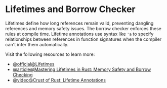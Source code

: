 # Lifetimes and Borrow Checker

Lifetimes define how long references remain valid, preventing dangling references and memory safety issues. The borrow checker enforces these rules at compile time. Lifetime annotations use syntax like `'a` to specify relationships between references in function signatures when the compiler can't infer them automatically.

Visit the following resources to learn more:

- [@official@Lifetimes](https://doc.rust-lang.org/rust-by-example/scope/lifetime.html)
- [@article@Mastering Lifetimes in Rust: Memory Safety and Borrow Checking](https://leapcell.medium.com/mastering-lifetimes-in-rust-memory-safety-and-borrow-checking-4a8c082a54ee)
- [@video@Crust of Rust: Lifetime Annotations](https://youtu.be/rAl-9HwD858)
